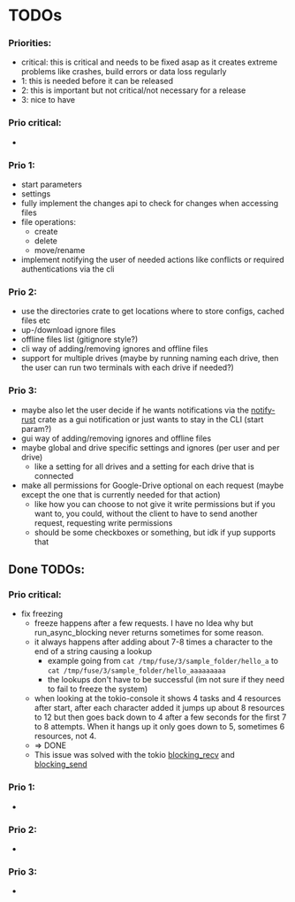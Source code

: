 # TODOs

### Priorities:
- critical: this is critical and needs to be fixed asap as it creates extreme problems like crashes, build errors or data loss regularly
- 1: this is needed before it can be released
- 2: this is important but not critical/not necessary for a release
- 3: nice to have

### Prio critical:

- 

### Prio 1:
- start parameters
- settings
- fully implement the changes api to check for changes when accessing files
- file operations:
  - create
  - delete
  - move/rename
- implement notifying the user of needed actions like conflicts or required authentications via the cli 

### Prio 2:
- use the directories crate to get locations where to store configs, cached files etc
- up-/download ignore files
- offline files list (gitignore style?)
- cli way of adding/removing ignores and offline files
- support for multiple drives (maybe by running naming each drive, then the user can run two terminals with each drive if needed?)


### Prio 3:

- maybe also let the user decide if he wants notifications via the [notify-rust](https://docs.rs/notify-rust/latest/notify_rust/#example-3-ask-the-user-to-do-something) crate as a gui notification or 
  just wants to stay in the CLI (start param?)
- gui way of adding/removing ignores and offline files
- maybe global and drive specific settings and ignores (per user and per drive)
  - like a setting for all drives and a setting for each drive that is connected
- make all permissions for Google-Drive optional on each request (maybe except the one that is currently needed for that action)
  - like how you can choose to not give it write permissions but if you want to, 
    you could, without the client to have to send another request, requesting write permissions
  - should be some checkboxes or something, but idk if yup supports that







## Done TODOs:


### Prio critical:
- fix freezing
  - freeze happens after a few requests. I have no Idea why but run_async_blocking never
    returns sometimes for some reason.
  - it always happens after adding about 7-8 times a character to the end of a string causing a lookup
    - example going from ``cat /tmp/fuse/3/sample_folder/hello_a`` to
      ``cat /tmp/fuse/3/sample_folder/hello_aaaaaaaaa``
    - the lookups don't have to be successful (im not sure if they need to fail to freeze the system)
  - when looking at the tokio-console it shows 4 tasks and 4 resources after start, after
    each character added it jumps up about 8 resources to 12 but then goes back down to 4
    after a few seconds for the first 7 to 8 attempts. When it hangs up it only goes down to 5,
    sometimes 6 resources, not 4.
  - => DONE
  - This issue was solved with the tokio [blocking_recv](https://docs.rs/tokio/latest/tokio/sync/mpsc/struct.Receiver.html#method.blocking_recv)
    and [blocking_send](https://docs.rs/tokio/latest/tokio/sync/mpsc/struct.Sender.html#method.blocking_send)


### Prio 1:

- 

### Prio 2:

- 

### Prio 3:

- 